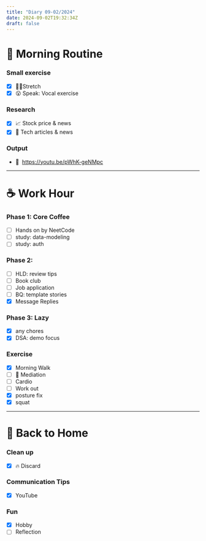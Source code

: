 ```yaml
---
title: "Diary 09-02/2024"  
date: 2024-09-02T19:32:34Z
draft: false
---
```


# 🍳 Morning Routine

### Small exercise

- [x]  🧎‍♀️Stretch
- [x]  😮 Speak: Vocal exercise

### Research

- [x]  📈 Stock price & news
- [x]  👾 Tech articles & news

### Output

- 🎥  https://youtu.be/pWhK-geNMpc

---

# ☕ Work Hour

### Phase 1: Core Coffee

- [ ]  Hands on by NeetCode
- [ ]  study: data-modeling
- [ ]  study: auth

### Phase 2:

- [ ]  HLD: review tips
- [ ]  Book club
- [ ]  Job application
- [ ]  BQ: template stories
- [x]  Message Replies

### Phase 3: Lazy

- [x]  any chores
- [x]  DSA: demo focus

### Exercise

- [x]  Morning Walk
- [ ]  🧘 Mediation
- [ ]  Cardio
- [ ]  Work out
- [x]  posture fix
- [x]  squat

---

# 🫠 Back to Home

### Clean up

- [x]  🔥 Discard

### Communication Tips

- [x]  YouTube

### Fun

- [x]  Hobby
- [ ]  Reflection